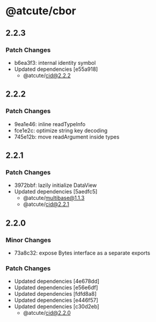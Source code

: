 # @atcute/cbor

## 2.2.3

### Patch Changes

- b6ea3f3: internal identity symbol
- Updated dependencies [e55a918]
  - @atcute/cid@2.2.2

## 2.2.2

### Patch Changes

- 9ea1e46: inline readTypeInfo
- fce1e2c: optimize string key decoding
- 745e12b: move readArgument inside types

## 2.2.1

### Patch Changes

- 3972bbf: lazily initialize DataView
- Updated dependencies [5aedfc5]
  - @atcute/multibase@1.1.3
  - @atcute/cid@2.2.1

## 2.2.0

### Minor Changes

- 73a8c32: expose Bytes interface as a separate exports

### Patch Changes

- Updated dependencies [4e678dd]
- Updated dependencies [e56e6df]
- Updated dependencies [fdfd8a8]
- Updated dependencies [e446f57]
- Updated dependencies [c30d2eb]
  - @atcute/cid@2.2.0
